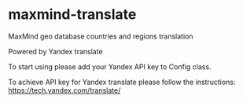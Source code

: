 # maxmind-translate
MaxMind geo database countries and regions translation

Powered by Yandex translate

To start using please add your Yandex API key to Config class.

To achieve API key for Yandex translate please follow the instructions: https://tech.yandex.com/translate/
